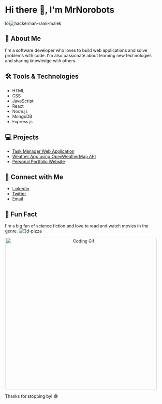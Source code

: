 # Hi there 👋, I'm MrNorobots

lol![hackerman-rami-malek](https://user-images.githubusercontent.com/125509450/222256136-3d82222e-4bce-47ca-b49b-98458c9dc908.gif)


## 🚀 About Me

I'm a software developer who loves to build web applications and solve problems with code. I'm also passionate about learning new technologies and sharing knowledge with others. 

## 🛠️ Tools & Technologies
- HTML
- CSS
- JavaScript
- React
- Node.js
- MongoDB
- Express.js

## 💻 Projects
- [Task Manager Web Application](https://github.com/MrNorobots/task-manager-app)
- [Weather App using OpenWeatherMap API](https://github.com/MrNorobots/weather-app)
- [Personal Portfolio Website](https://github.com/MrNorobots/portfolio-website)

## 🤝 Connect with Me
- [LinkedIn](https://www.linkedin.com/in/MrNorobots/)
- [Twitter](https://twitter.com/MrNorobots/)
- [Email](mailto:MrNorobots@example.com)

## 🎉 Fun Fact
I'm a big fan of science fiction and love to read and watch movies in the genre. ![3d-pizza](https://user-images.githubusercontent.com/125509450/222255904-384a2929-1062-44f3-b5b9-f06af0f406d7.gif)


<p align="center">
  <img src="https://media.giphy.com/media/3o7ZeMzj0N7QzNQwqE/giphy.gif" alt="Coding Gif" width="500"/>
</p>

Thanks for stopping by! 😄 
